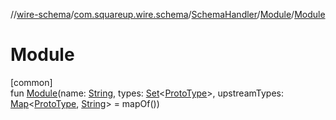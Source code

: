 //[wire-schema](../../../../index.md)/[com.squareup.wire.schema](../../index.md)/[SchemaHandler](../index.md)/[Module](index.md)/[Module](-module.md)

# Module

[common]\
fun [Module](-module.md)(name: [String](https://kotlinlang.org/api/latest/jvm/stdlib/kotlin/-string/index.html), types: [Set](https://kotlinlang.org/api/latest/jvm/stdlib/kotlin.collections/-set/index.html)&lt;[ProtoType](../../-proto-type/index.md)&gt;, upstreamTypes: [Map](https://kotlinlang.org/api/latest/jvm/stdlib/kotlin.collections/-map/index.html)&lt;[ProtoType](../../-proto-type/index.md), [String](https://kotlinlang.org/api/latest/jvm/stdlib/kotlin/-string/index.html)&gt; = mapOf())
